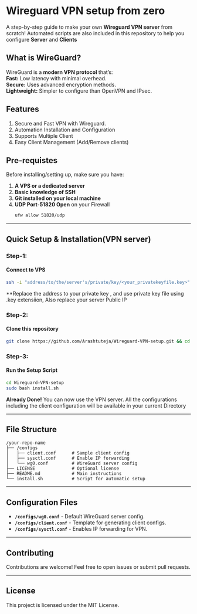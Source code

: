 # **Wireguard VPN setup from zero**

A step-by-step guide to make your own **Wireguard VPN server** from scratch!
Automated scripts are also included in this repository to help you configure **Server** and **Clients**

## **What is WireGuard?**
WireGuard is a **modern VPN protocol** that’s:  
**Fast:** Low latency with minimal overhead.  
**Secure:** Uses advanced encryption methods.  
**Lightweight:** Simpler to configure than OpenVPN and IPsec. 

## **Features** 
1. Secure and Fast VPN with Wireguard.
2. Automation Installation and Configuration
3. Supports Multiple Client
4. Easy Client Management (Add/Remove clients)


## **Pre-requistes**
Before installing/setting up, make sure you have:
1. **A VPS or a dedicated server**
2. **Basic knowledge of SSH**
3. **Git installed on your local machine**
4. **UDP Port-51820 Open** on your Firewall 
   ```bash
   ufw allow 51820/udp
   ```  
---

## **Quick Setup & Installation**(VPN server)

### **Step-1:**
#### Connect to VPS
```bash
ssh -i "address/to/the/server's/private/key/<your_privatekeyfile.key>" root@<your_server_ip>
```
**Replace the address to your private key , and use private key file using .key extensiion, Also replace your server Public IP

### **Step-2:**
#### Clone this repository
   ```bash
   git clone https://github.com/Arashtuteja/Wireguard-VPN-setup.git && cd Wireguard-VPN-Setup
   ```

### **Step-3:**
#### Run the Setup Script
```bash
cd Wireguard-VPN-setup
sudo bash install.sh
```

**Already Done!** You can now use the VPN server. All the configurations including the client configuration will be available in your current Directory

---

## File Structure
```
/your-repo-name
├── /configs
│   ├── client.conf      # Sample client config
│   ├── sysctl.conf      # Enable IP forwarding
│   └── wg0.conf         # WireGuard server config
├── LICENSE              # Optional license
├── README.md            # Main instructions
└── install.sh           # Script for automatic setup
```
---

## Configuration Files
- **`/configs/wg0.conf`** - Default WireGuard server config.
- **`/configs/client.conf`** - Template for generating client configs.
- **`/configs/sysctl.conf`** - Enables IP forwarding for VPN.

---

## Contributing
Contributions are welcome! Feel free to open issues or submit pull requests.

---

##  License
This project is licensed under the MIT License.
